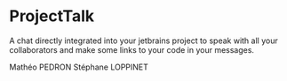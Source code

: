 # ProjectTalk
A chat directly integrated into your jetbrains project to speak
with all your collaborators and make some links to your code in 
your messages.


Mathéo PEDRON
Stéphane LOPPINET

